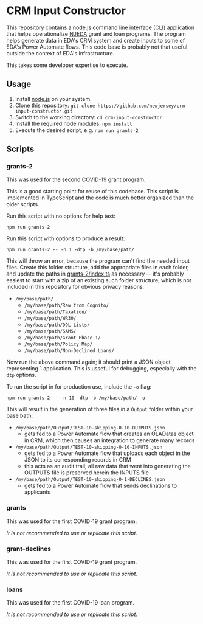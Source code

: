 # CRM Input Constructor

This repository contains a node.js command line interface (CLI) application that helps operationalize [NJEDA](https://njeda.com) grant and loan programs. The program helps generate data in EDA's CRM system and create inputs to some of EDA's Power Automate flows. This code base is probably not that useful outside the context of EDA's infrastructure.

This takes some developer expertise to execute.

## Usage
1. Install [node.js](https://nodejs.org/) on your system.
2. Clone this repository: `git clone https://github.com/newjersey/crm-input-constructor.git`
3. Switch to the working directory: `cd crm-input-constructor`
4. Install the required node modules: `npm install`
5. Execute the desired script, e.g. `npm run grants-2`

## Scripts

### grants-2

This was used for the second COVID-19 grant program.

This is a good starting point for reuse of this codebase. This script is implemented in TypeScript and the code is much better organized than the older scripts.

Run this script with no options for help text:

`npm run grants-2`

Run this script with options to produce a result:

`npm run grants-2 -- -n 1 -dtp -b /my/base/path/`

This will throw an error, because the program can't find the needed input files. Create this folder structure, add the appropriate files in each folder, and update the paths in [grants-2/index.ts](grants-2/index.ts) as necessary -- it's probably easiest to start with a zip of an existing such folder structure, which is not included in this repository for obvious privacy reasons:

* `/my/base/path/`
  * `/my/base/path/Raw from Cognito/`
  * `/my/base/path/Taxation/`
  * `/my/base/path/WR30/`
  * `/my/base/path/DOL Lists/`
  * `/my/base/path/SAMS/`
  * `/my/base/path/Grant Phase 1/`
  * `/my/base/path/Policy Map/`
  * `/my/base/path/Non-Declined Loans/`

Now run the above command again; it should print a JSON object representing 1 application. This is usseful for debugging, especially with the `dtp` options.

To run the script in for production use, include the `-o` flag:

`npm run grants-2 -- -n 10 -dtp -b /my/base/path/ -o`

This will result in the generation of three files in a `Output` folder within your base bath:

* `/my/base/path/Output/TEST-10-skipping-0-10-OUTPUTS.json`
  * gets fed to a Power Automate flow that creates an OLADatas object in CRM, which then causes an integration to generate many records
* `/my/base/path/Output/TEST-10-skipping-0-10-INPUTS.json`
  * gets fed to a Power Automate flow that uploads each object in the JSON to its corresponding records in CRM
  * this acts as an audit trail; all raw data that went into generating the OUTPUTS file is preserved herein the INPUTS file
* `/my/base/path/Output/TEST-10-skipping-0-1-DECLINES.json`
  * gets fed to a Power Automate flow that sends declinations to applicants

### grants

This was used for the first COVID-19 grant program.

*It is not recommended to use or replicate this script.*

### grant-declines

This was used for the first COVID-19 grant program.

*It is not recommended to use or replicate this script.*

### loans

This was used for the first COVID-19 loan program.

*It is not recommended to use or replicate this script.*
